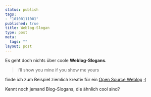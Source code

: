 ```yaml
--- 
status: publish
tags: 
- "10100111001"
published: true
title: Weblog-Slogan
type: post
meta: 
  tags: ""
layout: post
---
```

Es geht doch nichts über coole <strong>Weblog-Slogans</strong>.

<blockquote>I'll show you mine if you show me yours</blockquote>

finde ich zum Beispiel ziemlich kreativ für ein <a href="http://opensource.weblogsinc.com/">Open Source Weblog</a> ;)

Kennt noch jemand Blog-Slogans, die ähnlich cool sind?
